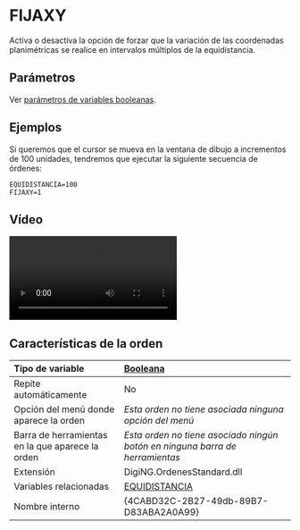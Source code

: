 # FIJAXY

Activa o desactiva la opción de forzar que la variación de las coordenadas planimétricas se realice en intervalos múltiplos de la equidistancia.

## Parámetros

Ver [parámetros de variables booleanas](../../../ordenes/variables/variables-booleanas.md).

## Ejemplos

Si queremos que el cursor se mueva en la ventana de dibujo a incrementos de 100 unidades, tendremos que ejecutar la siguiente secuencia de órdenes:

```text
EQUIDISTANCIA=100
FIJAXY=1
```

## Vídeo

<video controls><source src="https://digi21.blob.core.windows.net/videos-ayuda/FIJAXY.mp4" caption="" type="video/mp4"></video>

## Características de la orden

| Tipo de variable | [Booleana](../../../ordenes/variables/variables-booleanas.md) |
| :--- | :--- |
| Repite automáticamente | No |
| Opción del menú donde aparece la orden | _Esta orden no tiene asociada ninguna opción del menú_ |
| Barra de herramientas en la que aparece la orden | _Esta orden no tiene asociado ningún botón en ninguna barra de herramientas_ |
| Extensión | DigiNG.OrdenesStandard.dll |
| Variables relacionadas | [EQUIDISTANCIA](/digi3d-net/referencia/ventana-de-dibujo/variables/e/equidistancia.md) |
| Nombre interno | {4CABD32C-2B27-49db-89B7-D83ABA2A0A99} |

